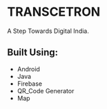 # TRANSCETRON

A Step Towards Digital India.

## Built Using:

* Android
* Java
* Firebase
* QR_Code Generator
* Map
